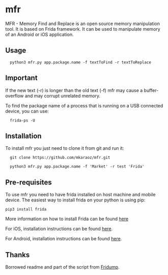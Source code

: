 # mfr

MFR - Memory Find and Replace is an open source memory manipulation tool. It is based on Frida framework. It can be used to manipulate memory of an Android or iOS application. 

Usage
---
      python3 mfr.py app.package.name -f textToFind -r textToReplace 


Important
---
If the new text (-r) is longer than the old text (-f) mfr may cause a buffer-overflow and may corrupt unrelated memory.


To find the package name of a process that is running on a USB connected device, you can use: 

      frida-ps -U
      
Installation
---
To install mfr you just need to clone it from git and run it:

      git clone https://github.com/mkaraoz/mfr.git
            
      python3 mfr.py app.package.name -f 'Market' -r test 'Frida'
            
Pre-requisites
---
To use mfr you need to have frida installed on host machine and mobile device. The easiest way to install frida on your python is using pip:

    pip3 install frida
    
More information on how to install Frida can be found [here](http://www.frida.re/docs/installation/)

For iOS, installation instructions can be found [here](http://www.frida.re/docs/ios/).

For Android, installation instructions can be found [here](http://www.frida.re/docs/android/). 

Thanks
---
Borrowed readme and part of the script from [Fridump](https://github.com/Nightbringer21/fridump).
